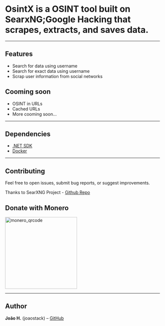 # OsintX is a OSINT tool built on SearxNG;Google Hacking that scrapes, extracts, and saves data.

---

## Features

- Search for data using username
- Search for exact data using username
- Scrap user information from social networks
## Cooming soon
- OSINT in URLs
- Cached URLs
- More cooming soon...

---

## Dependencies

- [.NET SDK](https://dotnet.microsoft.com/en-us/download)
- [Docker](https://www.docker.com/)

---

## Contributing

Feel free to open issues, submit bug reports, or suggest improvements.

Thanks to SearXNG Project - [Github Repo](https://github.com/searxng/searxng)

## Donate with Monero
<img width="234" height="234" alt="monero_qrcode" src="https://github.com/user-attachments/assets/0d3bbfd4-861b-4849-8571-4bf758086412" />

---

## Author

<b>João H.</b> (joaostack) – [GitHub](https://github.com/joaostack)




